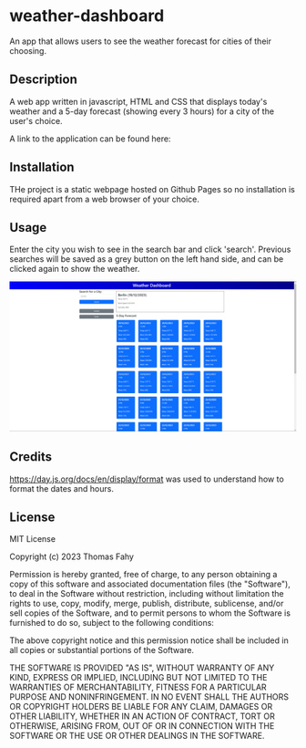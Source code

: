 # weather-dashboard

An app that allows users to see the weather forecast for cities of their choosing.

## Description

A web app written in javascript, HTML and CSS that displays today's weather and a 5-day forecast (showing every 3 hours) for a city of the user's choice.

A link to the application can be found here:

## Installation

THe project is a static webpage hosted on Github Pages so no installation is required apart from a web browser of your choice.

## Usage

Enter the city you wish to see in the search bar and click 'search'. Previous searches will be saved as a grey button on the left hand side, and can be clicked again to show the weather.

![weather page website](./assets/images/screenshot.png)

## Credits

https://day.js.org/docs/en/display/format was used to understand how to format the dates and hours.

## License

MIT License

Copyright (c) 2023 Thomas Fahy

Permission is hereby granted, free of charge, to any person obtaining a copy
of this software and associated documentation files (the "Software"), to deal
in the Software without restriction, including without limitation the rights
to use, copy, modify, merge, publish, distribute, sublicense, and/or sell
copies of the Software, and to permit persons to whom the Software is
furnished to do so, subject to the following conditions:

The above copyright notice and this permission notice shall be included in all
copies or substantial portions of the Software.

THE SOFTWARE IS PROVIDED "AS IS", WITHOUT WARRANTY OF ANY KIND, EXPRESS OR
IMPLIED, INCLUDING BUT NOT LIMITED TO THE WARRANTIES OF MERCHANTABILITY,
FITNESS FOR A PARTICULAR PURPOSE AND NONINFRINGEMENT. IN NO EVENT SHALL THE
AUTHORS OR COPYRIGHT HOLDERS BE LIABLE FOR ANY CLAIM, DAMAGES OR OTHER
LIABILITY, WHETHER IN AN ACTION OF CONTRACT, TORT OR OTHERWISE, ARISING FROM,
OUT OF OR IN CONNECTION WITH THE SOFTWARE OR THE USE OR OTHER DEALINGS IN THE
SOFTWARE.
